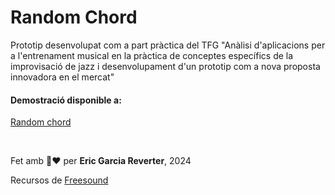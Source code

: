 # Random Chord

Prototip desenvolupat com a part pràctica del TFG "Anàlisi d'aplicacions per a l'entrenament musical en la pràctica de conceptes específics de la improvisació de jazz i desenvolupament d'un prototip com a nova proposta innovadora en el mercat"

#### Demostració disponible a:
[Random chord](https://eric98.github.io/RandomChord/)

<br/>

Fet amb 🎺❤ per **Eric Garcia Reverter**, 2024

Recursos de [Freesound](https://freesound.org/)